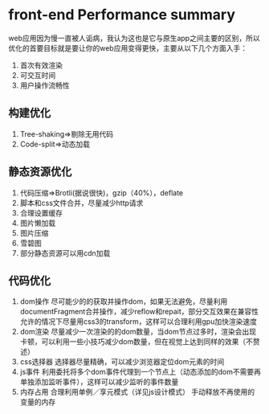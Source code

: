 # front-end Performance summary

web应用因为慢一直被人诟病，我认为这也是它与原生app之间主要的区别，所以优化的首要目标就是要让你的web应用变得更快，主要从以下几个方面入手：
  1. 首次有效渲染
  2. 可交互时间
  3. 用户操作流畅性

## 构建优化
  1. Tree-shaking=>剔除无用代码
  2. Code-split=>动态加载

## 静态资源优化
  1. 代码压缩=>Brotli(据说很快)，gzip（40%），deflate
  2. 脚本和css文件合并，尽量减少http请求
  3. 合理设置缓存
  4. 图片懒加载
  5. 图片压缩
  6. 雪碧图
  7. 部分静态资源可以用cdn加载

## 代码优化
  1. dom操作
  尽可能少的的获取并操作dom，如果无法避免，尽量利用documentFragment合并操作，减少reflow和repait，部分交互效果在兼容性允许的情况下尽量用css3的transform，这样可以合理利用gpu加快渲染速度
  2. dom渲染
  尽量减少一次渲染的的dom数量，当dom节点过多时，渲染会出现卡顿，可以利用一些小技巧减少dom数量，但在视觉上达到同样的效果（不赘述）
  3. css选择器
  选择器尽量精确，可以减少浏览器定位dom元素的时间
  4. js事件
  利用委托将多个dom事件代理到一个节点上（动态添加的dom不需要再单独添加监听事件），这样可以减少监听的事件数量
  5. 内存占用
  合理利用单例／享元模式（详见js设计模式）
  手动释放不再使用的变量的内存
